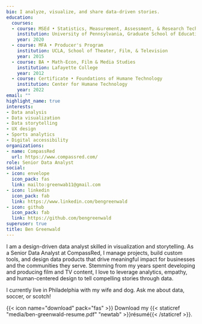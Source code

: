 ```yaml
---
bio: I analyze, visualize, and share data-driven stories. 
education:
  courses:
  - course: MSEd • Statistics, Measurement, Assessment, & Research Technology
    institution: University of Pennsylvania, Graduate School of Education
    year: 2020
  - course: MFA • Producer's Program
    institution: UCLA, School of Theater, Film, & Television
    year: 2015
  - course: BA • Math-Econ, Film & Media Studies
    institution: Lafayette College
    year: 2012
  - course: Certificate • Foundations of Humane Technology
    institution: Center for Humane Technology
    year: 2022
email: ""
highlight_name: true
interests:
- Data analysis
- Data visualization
- Data storytelling
- UX design
- Sports analytics
- Digital accessibility
organizations:
- name: CompassRed
  url: https://www.compassred.com/
role: Senior Data Analyst
social:
- icon: envelope
  icon_pack: fas
  link: mailto:greenwab11@gmail.com
- icon: linkedin
  icon_pack: fab
  link: https://www.linkedin.com/bengreenwald
- icon: github
  icon_pack: fab
  link: https://github.com/bengreenwald
superuser: true
title: Ben Greenwald
---
```


I am a design-driven data analyst skilled in visualization and storytelling. As a Senior Data Analyst at CompassRed, I manage projects, build custom tools, and design data products that drive meaningful impact for businesses and the communities they serve. Stemming from my years spent developing and producing film and TV content, I love to leverage analytics, empathy, and human-centered design to tell compelling stories through data. 

I currently live in Philadelphia with my wife and dog. Ask me about data, soccer, or scotch! 

{{< icon name="download" pack="fas" >}} Download my {{< staticref "media/ben-greenwald-resume.pdf" "newtab" >}}résumé{{< /staticref >}}.
